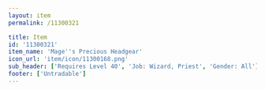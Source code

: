 ```yaml
---
layout: item
permalink: /11300321

title: Item
id: '11300321'
item_name: 'Mage''s Precious Headgear'
icon_url: 'item/icon/11300168.png'
sub_header: ['Requires Level 40', 'Job: Wizard, Priest', 'Gender: All']
footer: ['Untradable']
---
```

